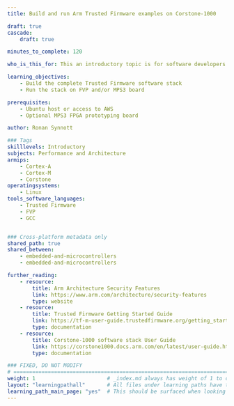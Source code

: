 ```yaml
---
title: Build and run Arm Trusted Firmware examples on Corstone-1000

draft: true
cascade:
    draft: true

minutes_to_complete: 120

who_is_this_for: This an introductory topic is for software developers new to Platform Security Architecture (PSA) and Arm Trusted Firmware components

learning_objectives: 
    - Build the complete Trusted Firmware software stack
    - Run the stack on FVP and/or MPS3 board

prerequisites:
    - Ubuntu host or access to AWS
    - Optional MPS3 FPGA prototyping board

author: Ronan Synnott

### Tags
skilllevels: Introductory
subjects: Performance and Architecture
armips:
    - Cortex-A
    - Cortex-M
    - Corstone
operatingsystems:
    - Linux
tools_software_languages:
    - Trusted Firmware
    - FVP
    - GCC


### Cross-platform metadata only
shared_path: true
shared_between:
    - embedded-and-microcontrollers
    - embedded-and-microcontrollers

further_reading:
    - resource:
        title: Arm Architecture Security Features
        link: https://www.arm.com/architecture/security-features
        type: website
    - resource:
        title: Trusted Firmware Getting Started Guide
        link: https://tf-m-user-guide.trustedfirmware.org/getting_started/index.html
        type: documentation
    - resource:
        title: Corstone-1000 software stack User Guide
        link: https://corstone1000.docs.arm.com/en/latest/user-guide.html
        type: documentation

### FIXED, DO NOT MODIFY
# ================================================================================
weight: 1                       # _index.md always has weight of 1 to order correctly
layout: "learningpathall"       # All files under learning paths have this same wrapper
learning_path_main_page: "yes"  # This should be surfaced when looking for related content. Only set for _index.md of learning path content.
---
```

